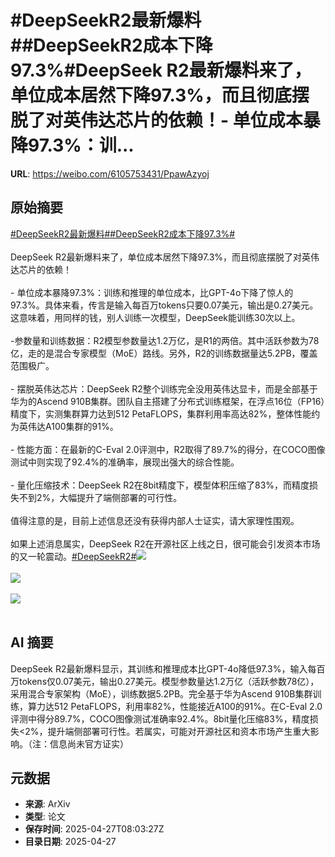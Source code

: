 # #DeepSeekR2最新爆料##DeepSeekR2成本下降97.3%#DeepSeek R2最新爆料来了，单位成本居然下降97.3%，而且彻底摆脱了对英伟达芯片的依赖！- 单位成本暴降97.3%：训...

**URL**: https://weibo.com/6105753431/PpawAzyoj

## 原始摘要

<a href="https://m.weibo.cn/search?containerid=231522type%3D1%26t%3D10%26q%3D%23DeepSeekR2%E6%9C%80%E6%96%B0%E7%88%86%E6%96%99%23&amp;extparam=%23DeepSeekR2%E6%9C%80%E6%96%B0%E7%88%86%E6%96%99%23" data-hide=""><span class="surl-text">#DeepSeekR2最新爆料#</span></a><a href="https://m.weibo.cn/search?containerid=231522type%3D1%26t%3D10%26q%3D%23DeepSeekR2%E6%88%90%E6%9C%AC%E4%B8%8B%E9%99%8D97.3%25%23&amp;extparam=%23DeepSeekR2%E6%88%90%E6%9C%AC%E4%B8%8B%E9%99%8D97.3%25%23" data-hide=""><span class="surl-text">#DeepSeekR2成本下降97.3%#</span></a><br><br>DeepSeek R2最新爆料来了，单位成本居然下降97.3%，而且彻底摆脱了对英伟达芯片的依赖！<br><br>- 单位成本暴降97.3%：训练和推理的单位成本，比GPT-4o下降了惊人的97.3%。具体来看，传言是输入每百万tokens只要0.07美元，输出是0.27美元。这意味着，用同样的钱，别人训练一次模型，DeepSeek能训练30次以上。<br><br>-参数量和训练数据：R2模型参数量达1.2万亿，是R1的两倍。其中活跃参数为78亿，走的是混合专家模型（MoE）路线。另外，R2的训练数据量达5.2PB，覆盖范围极广。<br>    <br>- 摆脱英伟达芯片：DeepSeek R2整个训练完全没用英伟达显卡，而是全部基于华为的Ascend 910B集群。团队自主搭建了分布式训练框架，在浮点16位（FP16）精度下，实测集群算力达到512 PetaFLOPS，集群利用率高达82%，整体性能约为英伟达A100集群的91%。<br>    <br>- 性能方面：在最新的C-Eval 2.0评测中，R2取得了89.7%的得分，在COCO图像测试中则实现了92.4%的准确率，展现出强大的综合性能。<br>    <br>- 量化压缩技术：DeepSeek R2在8bit精度下，模型体积压缩了83%，而精度损失不到2%，大幅提升了端侧部署的可行性。<br><br>值得注意的是，目前上述信息还没有获得内部人士证实，请大家理性围观。<br><br>如果上述消息属实，DeepSeek R2在开源社区上线之日，很可能会引发资本市场的又一轮震动。<a href="https://m.weibo.cn/search?containerid=231522type%3D1%26t%3D10%26q%3D%23DeepSeekR2%23&amp;extparam=%23DeepSeekR2%23" data-hide=""><span class="surl-text">#DeepSeekR2#</span></a><img style="" src="https://tvax4.sinaimg.cn/large/006Fd7o3gy1i0v5dqzxjzj30zk0gfafu.jpg" referrerpolicy="no-referrer"><br><br><img style="" src="https://tvax1.sinaimg.cn/large/006Fd7o3gy1i0v5dtj2i2j30xc0k8h16.jpg" referrerpolicy="no-referrer"><br><br><img style="" src="https://tvax3.sinaimg.cn/large/006Fd7o3gy1i0v5du37nsj315e10qtj7.jpg" referrerpolicy="no-referrer"><br><br>

## AI 摘要

DeepSeek R2最新爆料显示，其训练和推理成本比GPT-4o降低97.3%，输入每百万tokens仅0.07美元，输出0.27美元。模型参数量达1.2万亿（活跃参数78亿），采用混合专家架构（MoE），训练数据5.2PB。完全基于华为Ascend 910B集群训练，算力达512 PetaFLOPS，利用率82%，性能接近A100的91%。在C-Eval 2.0评测中得分89.7%，COCO图像测试准确率92.4%。8bit量化压缩83%，精度损失<2%，提升端侧部署可行性。若属实，可能对开源社区和资本市场产生重大影响。（注：信息尚未官方证实）

## 元数据

- **来源**: ArXiv
- **类型**: 论文
- **保存时间**: 2025-04-27T08:03:27Z
- **目录日期**: 2025-04-27
